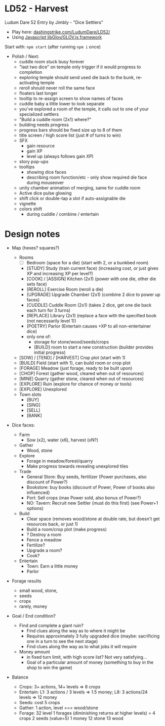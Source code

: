 LD52 - Harvest
============================

Ludum Dare 52 Entry by Jimbly - "Dice Settlers"

* Play here: [dashingstrike.com/LudumDare/LD52/](http://www.dashingstrike.com/LudumDare/LD52/)
* Using [Javascript libGlov/GLOV.js framework](https://github.com/Jimbly/glovjs)

Start with: `npm start` (after running `npm i` once)

* Polish / Next:
  * cuddle room stuck busy forever
  * "last two dice" on temple only trigger if it would progress to completion
  * exploring temple should send used die back to the bunk, re-activating temple
  * reroll should never roll the same face
  * floaters last longer
  * tooltip to re-assign screen to show names of faces
  * cuddle baby a little lower to look separate
  * you've explored a room of the temple, it calls out to one of your specialized settlers
  * "Build a cuddle room (2x1) where?"
  * building needs progress
  * progress bars should be fixed size up to 8 of them
  * title screen / high score list (just # of turns to win)
  * SFX
    * gain resource
    * gain XP
    * level up (always follows gain XP)
  * story pop-ups
  * tooltips
    * showing dice faces
    * describing room function/etc - only show required die face during mouseover
  * unity chamber animation of merging, same for cuddle room
  * Active dice pulse glowing
  * shift click or double-tap a slot if auto-assignable die
  * vignette
  * colors shift
    * during cuddle / combine / entertain


Design notes
===

* Map (hexes? squares?)
  * Rooms
    * [ ] Bedroom (space for a die) (start with 2, or a bunkbed room)
    * [STUDY] Study (train current face) (increasing cost, or just gives XP and increasing XP per level?)
    * [COOK] / [ASSIGN] Kitchen (2x1) (power with one die, other die sets face)
    * [REROLL] Exercise Room (reroll a die)
    * [UPGRADE] Upgrade Chamber (2x1) (combine 2 dice to power up faces)
    * [CUDDLE] Cuddle Room (2x1) (takes 2 dice, get one die back each turn for 3 turns)
    * [REPLACE] Library (2x1) (replace a face with the specified book (not necessarily level 1))
    * [POETRY] Parlor (Entertain causes +XP to all non-entertainer dice)
    * only one of:
      * storage for stone/wood/seeds/crops
      * [BUILD] room to start a new construction (builder provides initial progress)
  * [SOW] / [TEND] / [HARVEST] Crop plot (start with 1)
  * [BUILD] Field (start with 1), can build room or crop plot
  * [FORAGE] Meadow (just forage, ready to be built upon)
  * [CHOP] Forest (gather wood, cleared when out of resources)
  * [MINE] Quarry (gather stone, cleared when out of resources)
  * [EXPLORE] Ruin (explore for chance of money or tools)
  * [EXPLORE] Unexplored
  * Town slots
    * [BUY]
    * [SING]
    * [SELL]
    * [BANK]
* Dice faces:
  * Farm
    * Sow (x2), water (x6), harvest (xN?)
  * Gather
    * Wood, stone
  * Explore
    * Forage in meadow/forest/quarry
    * Make progress towards revealing unexplored tiles
  * Trade
    * General Store: Buy seeds, fertilizer (Power purchases, also discount of Power?)
    * Bookstore: buy books (discount of Power, Power of books also influenced)
    * Port: Sell crops (max Power sold, also bonus of Power?)
    * NO: Tavern: Recruit new Settler (must do this first) (see Power+1 options)
  * Build
    * Clear space (removes wood/stone at double rate, but doesn't get resources back, or just 1)
    * Build a room/crop plot (make progress)
    * ? Destroy a room
    * Fence a meadow
    * Fertilize?
    * Upgrade a room?
    * Cook?
  * Entertain
    * Town: Earn a little money
    * Parlor
* Forage results
  * small wood, stone,
  * seeds
  * crops
  * rarely, money

* Goal / End condition?
  * Find and complete a giant ruin?
    * Find clues along the way as to where it might be
    * Requires approximately 3 fully upgraded dice (maybe: sacrificing one in a turn to see the next stage)
    * Find clues along the way as to what jobs it will require
  * Money amount
    * in fixed turn limit, with high score list?  Not very satisfying...
    * Goal of a particular amount of money (something to buy in the shop to win the game)

* Balance
  * Crops: 3+ actions, 14+ levels => 8 crops
  * Entertain:  L1: 3 actions / 3 levels => 1.5 money;  L8: 3 actions/24 levels => 12 money
  * Seeds: cost 5 crops
  * Gather: 1 action, level === wood/stone
  * Forage: 32 level 1 forages (diminishing returns at higher levels) =
    4 crops
    2 seeds (value=5)
    1 money
    12 stone
    13 wood
